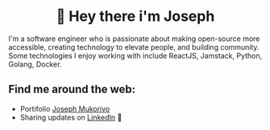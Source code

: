<h1 align="center">
  👋 Hey there i'm Joseph
</h1>

I'm a software engineer who is passionate about making open-source more accessible, creating technology to elevate people, and building community. Some technologies I enjoy working with include ReactJS, Jamstack, Python, Golang, Docker.


## Find me around the web:
- Portifolio <a href="https://josemukorivo.co.zw">Joseph Mukorivo</a>
- Sharing updates on <a href="https://www.linkedin.com/in/josemukorivo/">LinkedIn</a> 💼
